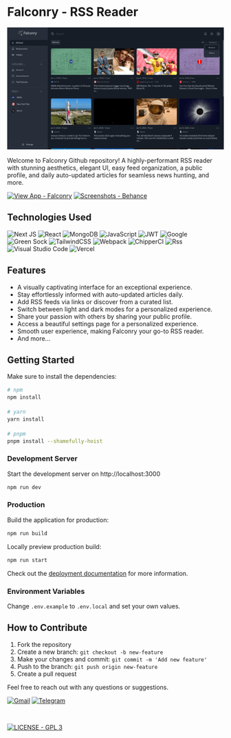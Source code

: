 # Falconry - RSS Reader

![App Logo](/public/openGraph.png)

Welcome to Falconry Github repository! A highly-performant RSS reader with stunning aesthetics, elegant UI, easy feed organization, a public profile, and daily auto-updated articles for seamless news hunting, and more.


[![View App - Falconry](https://img.shields.io/badge/View_App-Falconry-161D27?style=for-the-badge)](https://falconry.vercel.app/) [![Screenshots - Behance](https://img.shields.io/badge/Screenshots-Behance-1769ff?style=for-the-badge)](https://www.behance.net/gallery/188460931/Falconry-RSS-Reader)


## Technologies Used
![Next JS](https://img.shields.io/badge/Next-black?style=for-the-badge&logo=next.js&logoColor=white)
![React](https://img.shields.io/badge/react-%2320232a.svg?style=for-the-badge&logo=react&logoColor=%2361DAFB)
![MongoDB](https://img.shields.io/badge/MongoDB-%234ea94b.svg?style=for-the-badge&logo=mongodb&logoColor=white)
![JavaScript](https://img.shields.io/badge/javascript-%23323330.svg?style=for-the-badge&logo=javascript&logoColor=%23F7DF1E)
![JWT](https://img.shields.io/badge/JWT-black?style=for-the-badge&logo=JSON%20web%20tokens)
![Google](https://img.shields.io/badge/google_Auth-4285F4?style=for-the-badge&logo=google&logoColor=white)
![Green Sock](https://img.shields.io/badge/green%20sock-88CE02?style=for-the-badge&logo=greensock&logoColor=white)
![TailwindCSS](https://img.shields.io/badge/tailwindcss-%2338B2AC.svg?style=for-the-badge&logo=tailwind-css&logoColor=white)
![Webpack](https://img.shields.io/badge/webpack-%238DD6F9.svg?style=for-the-badge&logo=webpack&logoColor=black)
![ChipperCI](https://img.shields.io/badge/Cloudinary-1e394e.svg?style=for-the-badge&logo=chipperci&logoColor=white)
![Rss](https://img.shields.io/badge/rss-F88900?style=for-the-badge&logo=rss&logoColor=white)
![Visual Studio Code](https://img.shields.io/badge/VS%20Code-0078d7.svg?style=for-the-badge&logo=visual-studio-code&logoColor=white)
![Vercel](https://img.shields.io/badge/vercel-%23000000.svg?style=for-the-badge&logo=vercel&logoColor=white)

## Features
- A visually captivating interface for an exceptional experience.
- Stay effortlessly informed with auto-updated articles daily.
- Add RSS feeds via links or discover from a curated list.
- Switch between light and dark modes for a personalized experience.
- Share your passion with others by sharing your public profile.
- Access a beautiful settings page for a personalized experience.
- Smooth user experience, making Falconry your go-to RSS reader.
- And more...


## Getting Started
Make sure to install the dependencies:

```bash
# npm
npm install

# yarn
yarn install

# pnpm
pnpm install --shamefully-hoist
```

### Development Server

Start the development server on http://localhost:3000

```bash
npm run dev
```

### Production

Build the application for production:

```bash
npm run build
```

Locally preview production build:

```bash
npm run start
```
Check out the [deployment documentation](https://nextjs.org/docs/deployment) for more information.

### Environment Variables
Change ``.env.example`` to ``.env.local`` and set your own values.


## How to Contribute
1. Fork the repository
2. Create a new branch: `git checkout -b new-feature`
3. Make your changes and commit: `git commit -m 'Add new feature'`
4. Push to the branch: `git push origin new-feature`
5. Create a pull request

Feel free to reach out with any questions or suggestions.

[![Gmail](https://img.shields.io/badge/Gmail-D14836?style=for-the-badge&logo=gmail&logoColor=white)](mailto:mk.artisticlogic@gmail.com)
[![Telegram](https://img.shields.io/badge/Telegram-2CA5E0?style=for-the-badge&logo=telegram&logoColor=white)](https://t.me/CMK_Telegram)


<br>

[![LICENSE - GPL 3](https://img.shields.io/badge/LICENSE-GPL_3-1769ff?style=for-the-badge)](/LICENSE) 